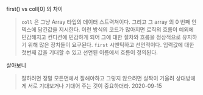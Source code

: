 first() vs coll[0] 의 차이
> `coll` 은 그냥 Array 타입의 데이터 스트력쳐이다. 그리고 그 array 의 0 번째 인덱스에 담긴값을 지시한다. 
> 이런 방식의 코드가 많아지면 로직의 흐름이 예외에 민감해지고 컨디션에 민감하게 되어 그에 대한 절차와 흐름을
> 정상적으로 유지하기 위해 많은 장치들이 요구된다.
> `first` 시멘틱하고 선언적이다. 입력값에 대한 첫번째 값을 기대할 수 있고 선언된 이름에서 흐름이 정의된다.

살아보니
> 잘하려면 정말 모든면에서 잘해야하고 그렇지 않으려면 살짝이 기울려 상대방에게 서로 기대보거나 기대어 주는 것이 중요하더라. 2020-09-15
